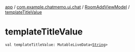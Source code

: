 [app](../../index.md) / [com.example.chatmemo.ui.chat](../index.md) / [RoomAddViewModel](index.md) / [templateTitleValue](./template-title-value.md)

# templateTitleValue

`val templateTitleValue: MutableLiveData<`[`String`](https://kotlinlang.org/api/latest/jvm/stdlib/kotlin/-string/index.html)`>`